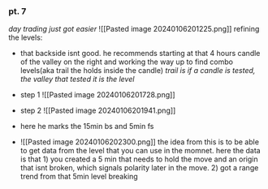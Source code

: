 
### pt. 7
*day trading just got easier*
![[Pasted image 20240106201225.png]] refining the levels:
* that backside isnt good. he recommends starting at that 4 hours candle of the valley on the right and working the way up to find combo levels(aka trail the holds inside the candle) *trail is if a candle is tested, the valley that tested it is the level*
* step 1 ![[Pasted image 20240106201728.png]]
* step 2 ![[Pasted image 20240106201941.png]] 
* here he marks the 15min bs and 5min fs

* ![[Pasted image 20240106202300.png]] the idea from this is to be able to get data from the level that you can use in the momnet. here the data is that 1) you created a 5 min that needs to hold the move and an origin that isnt broken, which signals polarity later in the move. 2) got a range trend from that 5min level breaking